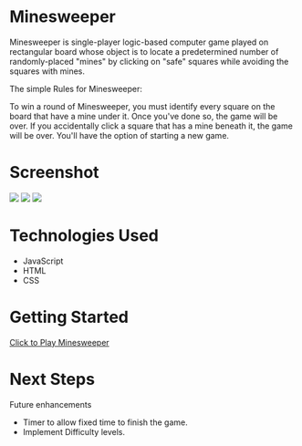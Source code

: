 # Minesweeper
Minesweeper is single-player logic-based computer game played on rectangular board whose object is to locate a predetermined number of randomly-placed "mines" by clicking on "safe" squares while avoiding the squares with mines.

The simple Rules for Minesweeper: 

To win a round of Minesweeper, you must identify every square on the board that have a mine under it. Once you've done so, the game will be over. If you accidentally click a square that has a mine beneath it, the game will be over. You'll have the option of starting a new game.


# Screenshot

<img src="https://i.imgur.com/h2zPdYS.png">
<img src="https://i.imgur.com/THBabUw.png">
<img src="https://i.imgur.com/6dP4L0s.png">

# Technologies Used

- JavaScript
- HTML
- CSS


# Getting Started

[Click to Play Minesweeper](https://jyoti1581989.github.io/Minesweeper/)

# Next Steps
Future enhancements
- Timer to allow fixed time to finish the game.
- Implement Difficulty levels. 